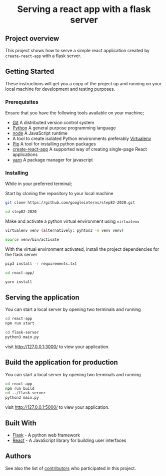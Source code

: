 <h1 align="center">Serving a react app with a flask server</h1>

## Project overview

This project shows how to serve a simple react application created by `create-react-app` with a flask server.

## Getting Started

These instructions will get you a copy of the project up and running on your local machine for development and testing purposes.

### Prerequisites

Ensure that you have the following tools available on your machine;

- [Git](https://git-scm.com/) A distributed version control system
- [Python](https://www.python.org/) A general purpose programming language
- [node](https://nodejs.org/en/) A JavaScript runtime
- A tool to create isolated Python environments preferably [Virtualenv](https://virtualenv.pypa.io/en/stable/)
- [Pip](https://pypi.org/project/pip/) A tool for installing python packages
- [create-react-app](https://create-react-app.dev/) A supported way of creating single-page React applications
- [yarn](https://www.npmjs.com/package/yarn) A package manager for javascript

### Installing

While in your preferred terminal;

Start by cloning the repository to your local machine

```bash
git clone https://github.com/googleinterns/step82-2020.git

cd step82-2020
```

Make and activate a python virtual environment using `virtualenv`

```bash
virtualenv venv (alternatively: pyhton3 -m venv venv)

source venv/bin/activate
```

With the virtual environment activated, install the project dependencies for the flask server

```bash
pip3 install -r requirements.txt
```

```bash
cd react-app/
```

```bash
yarn install
```

## Serving the application

You can start a local server by opening two terminals and running

```bash
cd react-app
npm run start
```

```bash
cd flask-server
python3 main.py
```

visit http://127.0.0.1:3000/ to view your application.

## Build the application for production
You can start a local server by opening two terminals and running

```bash
cd react-app
npm run build
cd ../flask-server
python3 main.py
```
visit http://127.0.0.1:5000/ to view your application.

## Built With

- [Flask](http://flask.palletsprojects.com/en/1.1.x/) - A python web framework
- [React](https://reactjs.org/) - A JavaScript library for building user interfaces

## Authors

See also the list of [contributors](https://github.com/googleinterns/step82-2020/graphs/contributors) who participated in this project.
